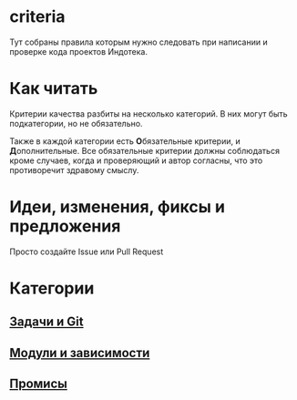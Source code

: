 # criteria
Тут собраны правила которым нужно следовать при написании и проверке кода проектов Индотека.

# Как читать
Критерии качества разбиты на несколько категорий. В них могут быть подкатегории, но не обязательно.

Также в каждой категории есть **О**бязательные критерии, и **Д**ополнительные.
Все обязательные критерии должны соблюдаться кроме случаев, когда и проверяющий и автор согласны,
что это противоречит здравому смыслу.

# Идеи, изменения, фиксы и предложения
Просто создайте Issue или Pull Request

# Категории

## [Задачи и Git]()
## [Модули и зависимости]()
## [Промисы]()

